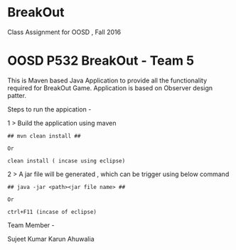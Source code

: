 # BreakOut #
Class Assignment for OOSD , Fall 2016 
# OOSD P532 BreakOut - Team 5 #


This is Maven based Java Application to provide all the functionality required for BreakOut Game. 
Application is based on Observer design patter. 

Steps to run the appication - 

1 > Build the application using maven 

	## mvn clean install ##
	
	Or
	
	clean install ( incase using eclipse)

2 > A jar file will be generated , which can be trigger using below command

	## java -jar <path><jar file name> ##
	
	Or
	
	ctrl+F11 (incase of eclipse)



Team Member -

Sujeet Kumar
Karun Ahuwalia



